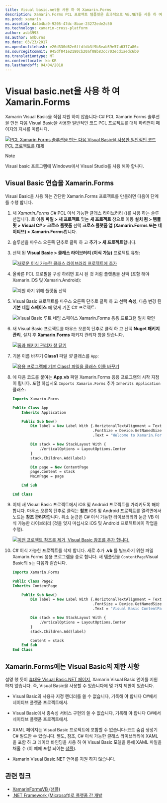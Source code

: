 ```yaml
---
title: Visual basic.net을 사용 하 여 Xamarin.Forms
description: Xamarin.Forms PCL 프로젝트 템플릿은 효과적으로 VB.NET를 사용 하 여 플랫폼 간 모바일 앱을 빌드할 수 있도록 하는 주 어셈블리에 대 한 Visual Basic을 사용 하도록 수정할 수 있습니다.
ms.prod: xamarin
ms.assetid: da4b4ba9-9205-47dc-8bae-23272ede2c50
ms.technology: xamarin-cross-platform
author: asb3993
ms.author: amburns
ms.date: 03/23/2017
ms.openlocfilehash: e26d330d62e6ffdfdb3f9b8eab59e57a6377a86c
ms.sourcegitcommit: 945df041e2180cb20af08b83cc703ecd1aedc6b0
ms.translationtype: MT
ms.contentlocale: ko-KR
ms.lasthandoff: 04/04/2018
---
```

# <a name="xamarinforms-using-visual-basicnet"></a>Visual basic.net을 사용 하 여 Xamarin.Forms

Xamarin Visual Basic을 직접 지원 하지 않습니다-C# PCL Xamarin.Forms 솔루션을 만든 다음 Visual Basic을 사용한 일반적인 코드 PCL 프로젝트를 대체 하려면이 페이지의 지시를 따릅니다.

[![](xamarin-forms-images/hero-sml.png "PCL Xamarin.Forms 솔루션을 만든 다음 Visual Basic을 사용한 일반적인 코드 PCL 프로젝트를 대체")](xamarin-forms-images/hero.png#lightbox)

> [!NOTE]
> Visual basic 프로그램에 Windows에서 Visual Studio를 사용 해야 합니다.

## <a name="xamarinforms-with-visual-basic-walkthrough"></a>Visual Basic 연습을 Xamarin.Forms

Visual Basic을 사용 하는 간단한 Xamarin.Forms 프로젝트를 만들려면 다음이 단계를 수행 합니다.

1. 새 *Xamarin.Forms C#* PCL 이식 가능한 클래스 라이브러리 ()를 사용 하는 솔루션입니다.
로 이동 **파일 > 새 프로젝트** 및는 **새 프로젝트** 창으로 이동 **설치 됨 > 템플릿 > Visual C# > 크로스 플랫폼** 선택  **크로스 플랫폼 앱 (Xamarin.Forms 또는 네이티브) > Xamarin.Forms**합니다.

2. 솔루션을 마우스 오른쪽 단추로 클릭 하 고 **추가 > 새 프로젝트**합니다.

3. 선택 된 **Visual Basic > 클래스 라이브러리 (이식 가능)** 프로젝트 유형:

   [![](xamarin-forms-images/add-vb-2-sml.png "새로운 이식 가능한 클래스 라이브러리 프로젝트에 추가")](xamarin-forms-images/add-vb-2.png#lightbox)

4. 올바른 PCL 프로필을 구성 하려면 표시 된 것 처럼 플랫폼을 선택 (포함 해야 Xamarin.iOS 및 Xamarin.Android):

   ![](xamarin-forms-images/add-vb-3-sml.png "지원 하기 위해 플랫폼 선택")

5. Visual Basic 프로젝트를 마우스 오른쪽 단추로 클릭 하 고 선택 **속성**, 다음 변경 된 **기본 네임 스페이스** 에 맞게 기존 C# 프로젝트:

   ![](xamarin-forms-images/add-vb-4s-sml.png "Visual Basic 루트 네임 스페이스 Xamarin.Forms 응용 프로그램 일치 확인")

6. 새 Visual Basic 프로젝트를 마우스 오른쪽 단추로 클릭 하 고 선택 **Nuget 패키지 관리**, 설치 후 **Xamarin.Forms** 패키지 관리자 창을 닫습니다.

   [![](xamarin-forms-images/add-vb-4-sml.png "폼과 패키지 관리자 창 닫기")](xamarin-forms-images/add-vb-4.png#lightbox)

7. 기본 이름 바꾸기 **Class1** 파일 *및* 클래스를 `App`:

   [![](xamarin-forms-images/add-vb-5-sml.png "응용 프로그램에 기본 Class1 파일을 클래스 이름 바꾸기")](xamarin-forms-images/add-vb-5.png#lightbox)

8. 에 다음 코드를 붙여는 **App.vb** 파일 Xamarin.Forms 응용 프로그램의 시작 지점이 됩니다. 포함 하십시오 `Imports Xamarin.Forms` 추가 `Inherits Application` 클래스:

    ```vb 
    Imports Xamarin.Forms

    Public Class App
        Inherits Application

        Public Sub New()
            Dim label = New Label With {.HoriztonalTextAlignment = TextAlignment.Center,
                                        .FontSize = Device.GetNamedSize(NamedSize.Medium, GetType(Label)),
                                        .Text = "Welcome to Xamarin.Forms with Visual Basic.NET"}

            Dim stack = New StackLayout With {
                .VerticalOptions = LayoutOptions.Center
            }
            stack.Children.Add(label)

            Dim page = New ContentPage
            page.Content = stack
            MainPage = page

        End Sub

    End Class
    ```

9. 이제 새 Visual Basic 프로젝트에서 iOS 및 Android 프로젝트를 가리키도록 해야 합니다.
마우스 오른쪽 단추로 클릭는 **참조** iOS 및 Android 프로젝트를 열려면에서 노드는 **참조 관리자**합니다. 취소 눈금은 C# 이식 가능한 라이브러리와 눈금 VB 이식 가능한 라이브러리 (것을 잊지 마십시오 iOS 및 Android 프로젝트에이 작업을 수행).

   [![](xamarin-forms-images/add-vb-8-sml.png "이전 프로젝트 참조를 제거, Visual Basic 참조를 추가 합니다.")](xamarin-forms-images/add-vb-8.png#lightbox)

10. C# 이식 가능한 프로젝트를 삭제 합니다. 새로 추가 **.vb** 를 빌드하기 위한 파일 Xamarin.Forms 응용 프로그램을 종료 합니다. 새 템플릿을 `ContentPage`Visual Basic의 s는 다음과 같습니다.

    ```vb
    Imports Xamarin.Forms

    Public Class Page2
    Inherits ContentPage

        Public Sub New()
            Dim label = New Label With {.HoriztonalTextAlignment = TextAlignment.Center,
                                        .FontSize = Device.GetNamedSize(NamedSize.Medium, GetType(Label)),
                                        .Text = "Visual Basic ContentPage"}

            Dim stack = New StackLayout With {
                .VerticalOptions = LayoutOptions.Center
            }
            stack.Children.Add(label)

            Content = stack
        End Sub
    End Class
    ```

## <a name="limitations-of-visual-basic-in-xamarinforms"></a>Xamarin.Forms에는 Visual Basic의 제한 사항

설명 했 듯이 [휴대용 Visual Basic.NET 페이지](~/cross-platform/platform/visual-basic/index.md), Xamarin Visual Basic 언어를 지원 하지 않습니다. 즉, Visual Basic을 사용할 수 있습니다에 몇 가지 제한이 있습니다.

 - Visual Basic의 사용자 지정 렌더러를 쓸 수 없습니다, 기록해 야 합니다 C#에서 네이티브 플랫폼 프로젝트에서.

 - Visual Basic에서 종속성 서비스 구현의 쓸 수 없습니다, 기록해 야 합니다 C#에서 네이티브 플랫폼 프로젝트에서.

 - XAML 페이지는 Visual Basic 프로젝트에 포함할 수 없습니다-코드 숨김 생성기 C# 빌드만 수 있습니다. 별도, 참조, C# 이식 가능한 클래스 라이브러리에 XAML을 포함 하 고 데이터 바인딩을 사용 하 여 Visual Basic 모델을 통해 XAML 파일을 채울 수 (이 예에 포함 되어는 [샘플](https://github.com/xamarin/mobile-samples/tree/master/VisualBasic/XamarinFormsVB/XamlPages)).

 - Xamarin Visual Basic.NET 언어를 지원 하지 않습니다.

## <a name="related-links"></a>관련 링크

- [XamarinFormsVB (샘플)](https://github.com/xamarin/mobile-samples/tree/master/VisualBasic/XamarinFormsVB)
- [.NET Framework (Microsoft)로 플랫폼 간 개발](http://msdn.microsoft.com/en-us/library/gg597391(v=vs.110).aspx)
